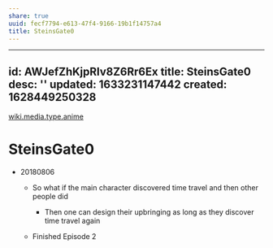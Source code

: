 ```yaml
---
share: true
uuid: fecf7794-e613-47f4-9166-19b1f14757a4
title: SteinsGate0
---
```

---
id: AWJefZhKjpRIv8Z6Rr6Ex
title: SteinsGate0
desc: ''
updated: 1633231147442
created: 1628449250328
---

[wiki.media.type.anime](/a0b15bdd-022a-4893-b12a-db25bfb5e041)

# SteinsGate0
*   20180806
    
    *   So what if the main character discovered time travel and then other people did
        
        *   Then one can design their upbringing as long as they discover time travel again
    *   Finished Episode 2